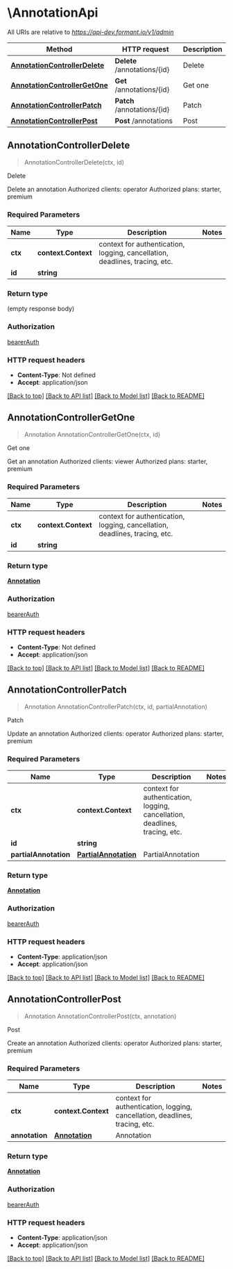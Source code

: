 # \AnnotationApi

All URIs are relative to *https://api-dev.formant.io/v1/admin*

Method | HTTP request | Description
------------- | ------------- | -------------
[**AnnotationControllerDelete**](AnnotationApi.md#AnnotationControllerDelete) | **Delete** /annotations/{id} | Delete
[**AnnotationControllerGetOne**](AnnotationApi.md#AnnotationControllerGetOne) | **Get** /annotations/{id} | Get one
[**AnnotationControllerPatch**](AnnotationApi.md#AnnotationControllerPatch) | **Patch** /annotations/{id} | Patch
[**AnnotationControllerPost**](AnnotationApi.md#AnnotationControllerPost) | **Post** /annotations | Post



## AnnotationControllerDelete

> AnnotationControllerDelete(ctx, id)

Delete

Delete an annotation Authorized clients: operator Authorized plans: starter, premium

### Required Parameters


Name | Type | Description  | Notes
------------- | ------------- | ------------- | -------------
**ctx** | **context.Context** | context for authentication, logging, cancellation, deadlines, tracing, etc.
**id** | **string**|  | 

### Return type

 (empty response body)

### Authorization

[bearerAuth](../README.md#bearerAuth)

### HTTP request headers

- **Content-Type**: Not defined
- **Accept**: application/json

[[Back to top]](#) [[Back to API list]](../README.md#documentation-for-api-endpoints)
[[Back to Model list]](../README.md#documentation-for-models)
[[Back to README]](../README.md)


## AnnotationControllerGetOne

> Annotation AnnotationControllerGetOne(ctx, id)

Get one

Get an annotation Authorized clients: viewer Authorized plans: starter, premium

### Required Parameters


Name | Type | Description  | Notes
------------- | ------------- | ------------- | -------------
**ctx** | **context.Context** | context for authentication, logging, cancellation, deadlines, tracing, etc.
**id** | **string**|  | 

### Return type

[**Annotation**](Annotation.md)

### Authorization

[bearerAuth](../README.md#bearerAuth)

### HTTP request headers

- **Content-Type**: Not defined
- **Accept**: application/json

[[Back to top]](#) [[Back to API list]](../README.md#documentation-for-api-endpoints)
[[Back to Model list]](../README.md#documentation-for-models)
[[Back to README]](../README.md)


## AnnotationControllerPatch

> Annotation AnnotationControllerPatch(ctx, id, partialAnnotation)

Patch

Update an annotation Authorized clients: operator Authorized plans: starter, premium

### Required Parameters


Name | Type | Description  | Notes
------------- | ------------- | ------------- | -------------
**ctx** | **context.Context** | context for authentication, logging, cancellation, deadlines, tracing, etc.
**id** | **string**|  | 
**partialAnnotation** | [**PartialAnnotation**](PartialAnnotation.md)| PartialAnnotation | 

### Return type

[**Annotation**](Annotation.md)

### Authorization

[bearerAuth](../README.md#bearerAuth)

### HTTP request headers

- **Content-Type**: application/json
- **Accept**: application/json

[[Back to top]](#) [[Back to API list]](../README.md#documentation-for-api-endpoints)
[[Back to Model list]](../README.md#documentation-for-models)
[[Back to README]](../README.md)


## AnnotationControllerPost

> Annotation AnnotationControllerPost(ctx, annotation)

Post

Create an annotation Authorized clients: operator Authorized plans: starter, premium

### Required Parameters


Name | Type | Description  | Notes
------------- | ------------- | ------------- | -------------
**ctx** | **context.Context** | context for authentication, logging, cancellation, deadlines, tracing, etc.
**annotation** | [**Annotation**](Annotation.md)| Annotation | 

### Return type

[**Annotation**](Annotation.md)

### Authorization

[bearerAuth](../README.md#bearerAuth)

### HTTP request headers

- **Content-Type**: application/json
- **Accept**: application/json

[[Back to top]](#) [[Back to API list]](../README.md#documentation-for-api-endpoints)
[[Back to Model list]](../README.md#documentation-for-models)
[[Back to README]](../README.md)

